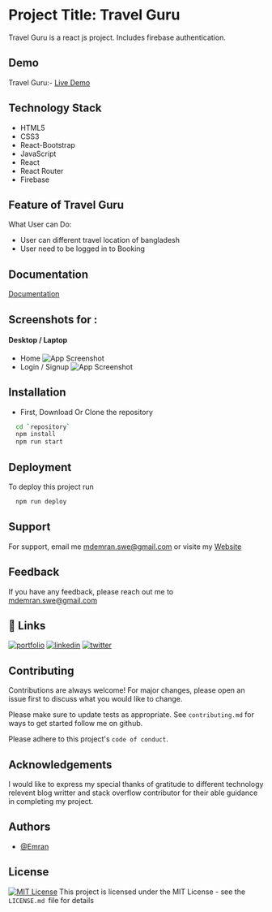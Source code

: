 
# Project Title: Travel Guru
Travel Guru is a react js project. Includes firebase authentication.



## Demo
Travel Guru:-
[Live Demo](https://travel-guru-d412d.web.app/)

## Technology Stack
* HTML5
* CSS3
* React-Bootstrap
* JavaScript
* React
* React Router
* Firebase

## Feature of Travel Guru
What User can Do:
- User can different travel location of bangladesh
- User need to be logged in to Booking

## Documentation

[Documentation](https://github.com/EmranSWE/travel-guru/blob/main/README.md)

## Screenshots for :
#### Desktop / Laptop

- Home
![App Screenshot](https://i.ibb.co/jgYvVBg/screencapture-travel-guru-d412d-web-app-2022-11-25-20-03-09.png)
- Login / Signup
![App Screenshot](https://i.ibb.co/5RNg9KF/screencapture-travel-guru-d412d-web-app-login-2022-11-25-20-03-58-1.png)

## Installation
- First, Download Or Clone the repository

```bash
  cd `repository`
  npm install 
  npm run start
```

## Deployment

To deploy this project run

```bash
  npm run deploy
```


## Support

For support, email me mdemran.swe@gmail.com or visite my  [Website](https://emran-portfolio.web.app/)


## Feedback

If you have any feedback, please reach out me to
mdemran.swe@gmail.com


## 🔗 Links
[![portfolio](https://img.shields.io/badge/my_portfolio-000?style=for-the-badge&logo=ko-fi&logoColor=white)](https://emran-portfolio.web.app/)
[![linkedin](https://img.shields.io/badge/linkedin-0A66C2?style=for-the-badge&logo=linkedin&logoColor=white)](https://www.linkedin.com/in/emran2k18/)
[![twitter](https://img.shields.io/badge/twitter-1DA1F2?style=for-the-badge&logo=twitter&logoColor=white)](https://twitter.com/EmranSwe)


## Contributing

Contributions are always welcome!
For major changes, please open an issue first to discuss what you would like to change.

Please make sure to update tests as appropriate.
See `contributing.md` for ways to get started follow me on github.

Please adhere to this project's `code of conduct`.
## Acknowledgements

I would like to express my special thanks of gratitude to different technology relevent blog writter and stack overflow contributor for their able guidance in completing my project.


## Authors

- [@Emran](https://github.com/EmranSWE)


## License

[![MIT License](https://img.shields.io/badge/License-MIT-green.svg)](https://choosealicense.com/licenses/mit/) This project is licensed under the MIT License - see the `LICENSE.md `file for details


